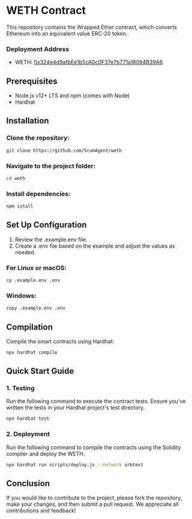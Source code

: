 # WETH Contract

This repository contains the Wrapped Ether contract, which converts Ethereum into an equivalent value ERC-20 token.

### Deployment Address

- WETH: [0x324e4d9afbEe1b5cA0c0F37e7b771a18094B39A6](https://sepolia.arbiscan.io/address/0x324e4d9afbEe1b5cA0c0F37e7b771a18094B39A6)

## Prerequisites

- Node.js v12+ LTS and npm (comes with Node)
- Hardhat

## Installation

### Clone the repository:

```bash
git clone https://github.com/ScumAgent/weth
```

### Navigate to the project folder:

```bash
cd weth
```

### Install dependencies:

```bash
npm istall
```

## Set Up Configuration

1. Review the .example.env file.
2. Create a .env file based on the example and adjust the values as needed.

### For Linux or macOS:

```bash
cp .example.env .env
```

### Windows:

```bash
copy .example.env .env
```

## Compilation

Compile the smart contracts using Hardhat:

```bash
npx hardhat compile
```

## Quick Start Guide

### 1. Testing

Run the following command to execute the contract tests. Ensure you've written the tests in your Hardhat project's test directory.

```bash
npx hardhat test
```

### 2. Deployment

Run the following command to compile the contracts using the Solidity compiler and deploy the WETH.

```bash
npx hardhat run scripts/deploy.js --network arbtest
```

## Conclusion

If you would like to contribute to the project, please fork the repository, make your changes, and then submit a pull request. We appreciate all contributions and feedback!